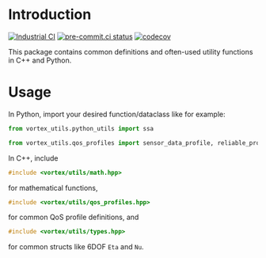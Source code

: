 # Introduction
[![Industrial CI](https://github.com/vortexntnu/vortex-utils/actions/workflows/industrial-ci.yml/badge.svg)](https://github.com/vortexntnu/vortex-utils/actions/workflows/industrial-ci.yml)
[![pre-commit.ci status](https://results.pre-commit.ci/badge/github/vortexntnu/vortex-utils/main.svg)](https://results.pre-commit.ci/latest/github/vortexntnu/vortex-utils/main)
[![codecov](https://codecov.io/github/vortexntnu/vortex-utils/graph/badge.svg?token=d6D7d5xNdf)](https://codecov.io/github/vortexntnu/vortex-utils)

This package contains common definitions and often-used utility functions in C++ and Python.

# Usage

In Python, import your desired function/dataclass like for example:
```python
from vortex_utils.python_utils import ssa
```
```python
from vortex_utils.qos_profiles import sensor_data_profile, reliable_profile
```

In C++, include
```C++
#include <vortex/utils/math.hpp>
```
for mathematical functions,
```C++
#include <vortex/utils/qos_profiles.hpp>
```
for common QoS profile definitions, and
```C++
#include <vortex/utils/types.hpp>
```
for common structs like 6DOF `Eta` and `Nu`.
